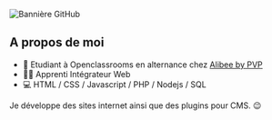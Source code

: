 
![Bannière GitHub](https://github.com/Mathieu-PVP/Mathieu-PVP/assets/148555771/010fd9ce-8540-46e6-a996-c00db38205cc)

## A propos de moi
- 👔 Etudiant à Openclassrooms en alternance chez [Alibee by PVP](https://alibee.fr)
- 👨‍🎓 Apprenti Intégrateur Web
- 💻 HTML / CSS / Javascript / PHP / Nodejs / SQL

Je développe des sites internet ainsi que des plugins pour CMS. 😉
<!---
Mathieu-PVP/Mathieu-PVP is a ✨ special ✨ repository because its `README.md` (this file) appears on your GitHub profile.
You can click the Preview link to take a look at your changes.
--->
